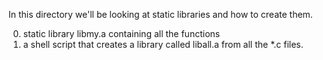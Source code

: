 In this directory we'll be looking at static libraries and how to create them.

0.  static library libmy.a containing all the functions
1.  a shell script that creates a library called liball.a from all the *.c files.
